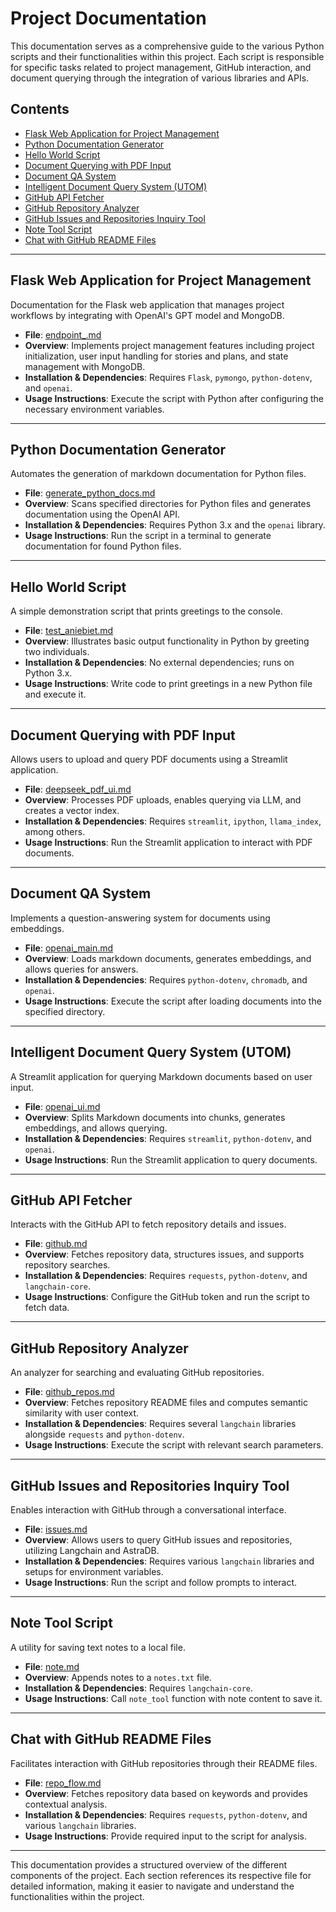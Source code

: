 # Project Documentation

This documentation serves as a comprehensive guide to the various Python scripts and their functionalities within this project. Each script is responsible for specific tasks related to project management, GitHub interaction, and document querying through the integration of various libraries and APIs.

## Contents

- [Flask Web Application for Project Management](#flask-web-application-for-project-management)
- [Python Documentation Generator](#python-documentation-generator)
- [Hello World Script](#hello-world-script)
- [Document Querying with PDF Input](#document-querying-with-pdf-input)
- [Document QA System](#document-qa-system)
- [Intelligent Document Query System (UTOM)](#intelligent-document-query-system-utom)
- [GitHub API Fetcher](#github-api-fetcher)
- [GitHub Repository Analyzer](#github-repository-analyzer)
- [GitHub Issues and Repositories Inquiry Tool](#github-issues-and-repositories-inquiry-tool)
- [Note Tool Script](#note-tool-script)
- [Chat with GitHub README Files](#chat-with-github-readme-files)

---

## Flask Web Application for Project Management

Documentation for the Flask web application that manages project workflows by integrating with OpenAI's GPT model and MongoDB.

- **File**: [endpoint_.md](endpoint_.md)
- **Overview**: Implements project management features including project initialization, user input handling for stories and plans, and state management with MongoDB.
- **Installation & Dependencies**: Requires `Flask`, `pymongo`, `python-dotenv`, and `openai`.
- **Usage Instructions**: Execute the script with Python after configuring the necessary environment variables.

---

## Python Documentation Generator

Automates the generation of markdown documentation for Python files.

- **File**: [generate_python_docs.md](generate_python_docs.md)
- **Overview**: Scans specified directories for Python files and generates documentation using the OpenAI API.
- **Installation & Dependencies**: Requires Python 3.x and the `openai` library.
- **Usage Instructions**: Run the script in a terminal to generate documentation for found Python files.

---

## Hello World Script

A simple demonstration script that prints greetings to the console.

- **File**: [test_aniebiet.md](test_aniebiet.md)
- **Overview**: Illustrates basic output functionality in Python by greeting two individuals.
- **Installation & Dependencies**: No external dependencies; runs on Python 3.x.
- **Usage Instructions**: Write code to print greetings in a new Python file and execute it.

---

## Document Querying with PDF Input

Allows users to upload and query PDF documents using a Streamlit application.

- **File**: [deepseek_pdf_ui.md](OpenAI-DeepSeek-RAG/deepseek_pdf_ui.md)
- **Overview**: Processes PDF uploads, enables querying via LLM, and creates a vector index.
- **Installation & Dependencies**: Requires `streamlit`, `ipython`, `llama_index`, among others.
- **Usage Instructions**: Run the Streamlit application to interact with PDF documents.

---

## Document QA System

Implements a question-answering system for documents using embeddings.

- **File**: [openai_main.md](OpenAI-DeepSeek-RAG/openai_main.md)
- **Overview**: Loads markdown documents, generates embeddings, and allows queries for answers.
- **Installation & Dependencies**: Requires `python-dotenv`, `chromadb`, and `openai`.
- **Usage Instructions**: Execute the script after loading documents into the specified directory.

---

## Intelligent Document Query System (UTOM)

A Streamlit application for querying Markdown documents based on user input.

- **File**: [openai_ui.md](OpenAI-DeepSeek-RAG/openai_ui.md)
- **Overview**: Splits Markdown documents into chunks, generates embeddings, and allows querying.
- **Installation & Dependencies**: Requires `streamlit`, `python-dotenv`, and `openai`.
- **Usage Instructions**: Run the Streamlit application to query documents.

---

## GitHub API Fetcher

Interacts with the GitHub API to fetch repository details and issues.

- **File**: [github.md](RAGS/github.md)
- **Overview**: Fetches repository data, structures issues, and supports repository searches.
- **Installation & Dependencies**: Requires `requests`, `python-dotenv`, and `langchain-core`.
- **Usage Instructions**: Configure the GitHub token and run the script to fetch data.

---

## GitHub Repository Analyzer

An analyzer for searching and evaluating GitHub repositories.

- **File**: [github_repos.md](RAGS/github_repos.md)
- **Overview**: Fetches repository README files and computes semantic similarity with user context.
- **Installation & Dependencies**: Requires several `langchain` libraries alongside `requests` and `python-dotenv`.
- **Usage Instructions**: Execute the script with relevant search parameters.

---

## GitHub Issues and Repositories Inquiry Tool

Enables interaction with GitHub through a conversational interface.

- **File**: [issues.md](RAGS/issues.md)
- **Overview**: Allows users to query GitHub issues and repositories, utilizing Langchain and AstraDB.
- **Installation & Dependencies**: Requires various `langchain` libraries and setups for environment variables.
- **Usage Instructions**: Run the script and follow prompts to interact.

---

## Note Tool Script

A utility for saving text notes to a local file.

- **File**: [note.md](RAGS/note.md)
- **Overview**: Appends notes to a `notes.txt` file.
- **Installation & Dependencies**: Requires `langchain-core`.
- **Usage Instructions**: Call `note_tool` function with note content to save it.

---

## Chat with GitHub README Files

Facilitates interaction with GitHub repositories through their README files.

- **File**: [repo_flow.md](RAGS/repo_flow.md)
- **Overview**: Fetches repository data based on keywords and provides contextual analysis.
- **Installation & Dependencies**: Requires `requests`, `python-dotenv`, and various `langchain` libraries.
- **Usage Instructions**: Provide required input to the script for analysis.

--- 

This documentation provides a structured overview of the different components of the project. Each section references its respective file for detailed information, making it easier to navigate and understand the functionalities within the project.